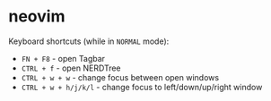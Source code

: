 # neovim

Keyboard shortcuts (while in `NORMAL` mode):

* `FN + F8` - open Tagbar
* `CTRL + f` - open NERDTree
* `CTRL + w + w` - change focus between open windows
* `CTRL + w + h/j/k/l` - change focus to left/down/up/right window
